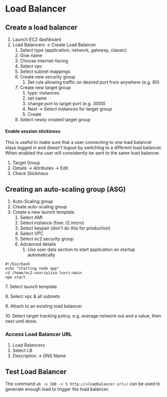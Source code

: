 # Load Balancer

## Create a load balancer

1. Launch EC2 dashboard
2. Load Balancers -> Create Load Balancer
   1. Select type (application, network, gateway, classic)
   2. Give name
   3. Choose internet-facing
   4. Select vpc
   5. Select subnet mappings
   6. Create new security group
      1. Set rule allowing traffic on desired port from anywhere (e.g. 80)
   7. Create new target group
      1. type: instances
      2. set name
      3. change port to target port (e.g. 3000)
      4. Next -> Select instances for target group
      5. Create
   8. Select newly created target group

#### Enable session stickiness

This is useful to make sure that a user connecting to one load balancer stays logged in and doesn't logout by switching to a different load balancer. When enabled the user will consistently be sent to the same load balancer.

1. Target Group
2. Details -> Attributes -> Edit
3. Check Stickiness

## Creating an auto-scaling group (ASG)

1. Auto-Scaling group
2. Create auto-scaling group
3. Create a new launch template
   1. Select AMI
   2. Select instance (free: t2.micro)
   3. Select keypair (don't do this for production)
   4. Select VPC
   5. Select ec2 security group
   6. Advanced details
      1. Use user data section to start application on startup automatically&#x20;

```
#!/bin/bash
echo "starting node app"
cd /home/ec2-user/pizza-luvrs-main
npm start
```

7\. Select launch template

8\. Select vpc & all subnets

9\. Attach to an existing load balancer

10\. Select target tracking policy, e.g. average network out and a value, then next until done.

### Access Load Balancer URL

1. Load Balancers
2. Select LB
3. Description -> DNS Name

## Test Load Balancer

The command `ab -n 100 -c 5 http://<loadbalancer-url>/` can be used to generate enough load to trigger the load balancer.

